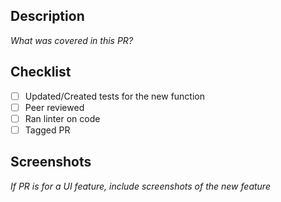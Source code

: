 ## Description

_What was covered in this PR?_

## Checklist

- [ ] Updated/Created tests for the new function
- [ ] Peer reviewed
- [ ] Ran linter on code
- [ ] Tagged PR

## Screenshots
_If PR is for a UI feature, include screenshots of the new feature_